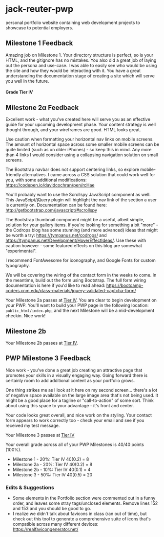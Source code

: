 # jack-reuter-pwp
personal portfolio website containing web development projects to showcase to potential employers. 

## Milestone 1 Feedback

Amazing job on Milestone 1. Your directory structure is perfect, so is your HTML, and the gitignore has no mistakes. You also did a great job of laying out the persona and use-case. I was able to easily see who would be using the site and how they would be interacting with it. You have a great understanding the documentation stage of creating a site which will serve you well in the future.

#### Grade Tier IV

## Milestone 2&alpha; Feedback
Excellent work - what you've created here will serve you as an effective guide for your upcoming development phase. Your content strategy is well thought through, and your wireframes are good. HTML looks great.

Use caution when formatting your horizontal nav links on mobile screens. The amount of horizontal space across some smaller mobile screens can be quite limited (such as on older iPhones) - so keep this in mind. Any more than 4 links I would consider using a collapsing navigation solution on small screens.

The Bootstrap navbar does not support centering links, so explore mobile-friendly alternatives. I came across a CSS solution that could work well for you, with some additional modifications: https://codepen.io/davidcochran/pen/rcHae

You'll probably want to use the Scrollspy JavaScript component as well. This JavaScipt/jQuery plugin will highlight the nav link of the section a user is currently on. Documentation can be found here: http://getbootstrap.com/javascript/#scrollspy

The Bootstrap thumbnail component might be a useful, albeit simple, solution for your gallery items. If you're looking for something a bit "more" - the Codrops blog has some stunning (and more advanced) ideas that might be worth a try: https://tympanus.net/codrops/ and https://tympanus.net/Development/HoverEffectIdeas/. Use these with caution however - some featured effects on this blog are somewhat "experimental".

I recommend FontAwesome for iconography, and Google Fonts for custom typography.

We will be covering the wiring of the contact form in the weeks to come. In the meantime, build out the form using Bootstrap. The full form wiring documentation is here if you'd like to read ahead: https://bootcamp-coders.cnm.edu/class-materials/jquery-validated-captcha-form/

Your Milestone 2a passes at [Tier IV](https://bootcamp-coders.cnm.edu/projects/personal/rubric/). You are clear to begin development on your PWP. You'll want to build your PWP page in the following location: `public_html/index.php`, and the next Milestone will be a mid-development checkin. Nice work! 

## Milestone 2b
Your Milestone 2b passes at [Tier IV](https://bootcamp-coders.cnm.edu/projects/personal/rubric/).

## PWP Milestone 3 Feedback
Nice work - you've done a great job creating an attractive page that promotes your skills in a visually engaging way. Going forward there is certainly room to add additional content as your portfolio grows. 

One thing strikes me as I look at it here on my second screen... there's a lot of negative space available on the large image area that's not being used. It might be a good place for a tagline or "call-to-action" of some sort. Think about using this space to your advantage - it's front and center. 

Your code looks great overall, and nice work on the styling. Your contact form appears to work correctly too - check your email and see if you received my test message.

Your Milestone 3 passes at [Tier IV](https://bootcamp-coders.cnm.edu/projects/personal/rubric/)

Your overall grade across all of your PWP Milestones is 40/40 points (100%).

- Milestone 1 - 20%: Tier IV 40(0.2) = 8
- Milestone 2a - 20%: Tier IV 40(0.2) = 8
- Milestone 2b - 10%: Tier IV 40(0.1) = 4
- Milestone 3 - 50%: Tier IV 40(0.5) = 20

### Edits &amp; Suggestions
- Some elements in the Portfolio section were commented out in a funny order, and leaves some stray tags/unclosed elements. Remove lines 152 and 153 and you should be good to go.
- I realize we didn't talk about favicons in class (ran out of time), but check out this tool to generate a comprehensive suite of icons that's compatible across many different devices: https://realfavicongenerator.net/
